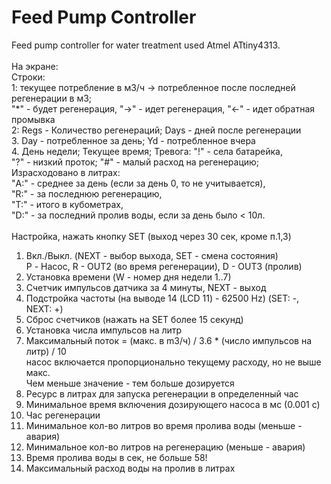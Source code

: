 # Feed Pump Controller
Feed pump controller for water treatment used Atmel ATtiny4313.
<br><br>
На экране:<br>
Строки:<br>
1: текущее потребление в м3/ч -> потребленное после последней регенерации в м3;<br>
   "*" - будет регенерация, "->" - идет регенерация, "<-" - идет обратная промывка<br>
2: Regs - Количество регенераций; Days - дней после регенерации<br>
3. Day - потребленное за день; Yd - потребленное вчера<br>
4. День недели; Текущее время; Тревога: "!" - села батарейка, <br>
     "?" - низкий проток; "#" - малый расход на регенерацию;<br>
   Израсходовано в литрах:<br>
   "A:" - среднее за день (если за день 0, то не учитывается), <br>
   "R:" - за последнюю регенерацию,<br>
   "T:" - итого в кубометрах, <br>
   "D:" - за последний пролив воды, если за день было < 10л.<br>
<br>
Настройка, нажать кнопку SET (выход через 30 сек, кроме п.1,3)<br>
1. Вкл./Выкл. (NEXT - выбор выхода, SET - смена состояния)<br>
   P - Насос, R - OUT2 (во время регенерации), D - OUT3 (пролив)
2. Установка времени (W - номер дня недели 1..7)
3. Счетчик импульсов датчика за 4 минуты, NEXT - выход
4. Подстройка частоты (на выводе 14 (LCD 11) - 62500 Hz) (SET: -, NEXT: +)
5. Сброс счетчиков (нажать на SET более 15 секунд)
6. Установка числа импульсов на литр
7. Максимальный поток = (макс. в m3/ч) / 3.6 * (число импульсов на литр) / 10<br>
   насос включается пропорционально текущему расходу, но не выше макс.<br>
   Чем меньше значение - тем больше дозируется
8. Ресурс в литрах для запуска регенерации в определенный час
9. Минимальное время включения дозирующего насоса в мс (0.001 с)
10. Час регенерации
11. Минимальное кол-во литров во время пролива воды (меньше - авария)
12. Минимальное кол-во литров на регенерацию (меньше - авария)
13. Время пролива воды в сек, не больше 58!
14. Максимальный расход воды на пролив в литрах
